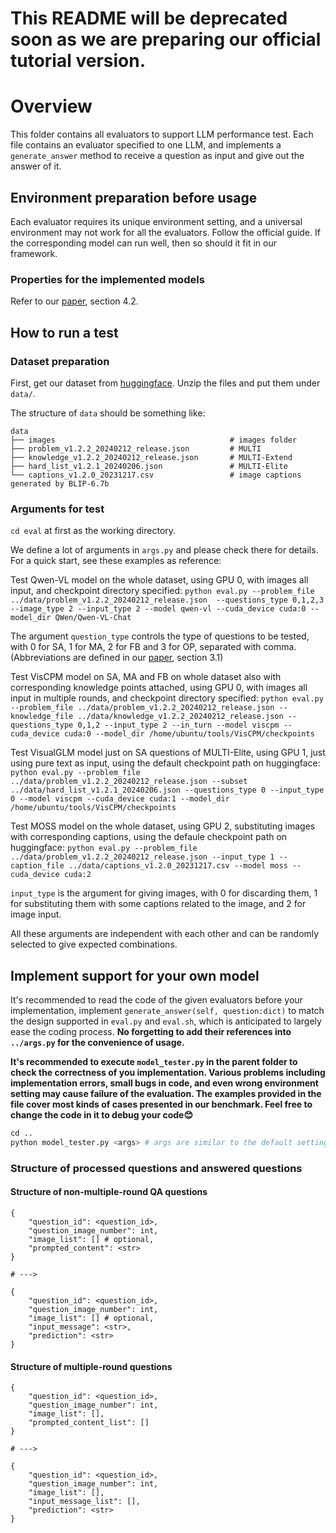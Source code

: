 # This README will be deprecated soon as we are preparing our official tutorial version.

# Overview

This folder contains all evaluators to support LLM performance test. Each file contains an evaluator specified to one LLM, and implements a `generate_answer` method to receive a question as input and give out the answer of it.

## Environment preparation before usage

Each evaluator requires its unique environment setting, and a universal environment may not work for all the evaluators. Follow the official guide. If the corresponding model can run well, then so should it fit in our framework.

### Properties for the implemented models

Refer to our [paper](../../docs/static/pdfs/MULTI_Benchmark_v1.3.pdf), section 4.2.

## How to run a test

### Dataset preparation

First, get our dataset from [huggingface](https://huggingface.co/datasets/OpenDFM/MULTI-Benchmark/). Unzip the files and put them under `data/`.

The structure of `data` should be something like:

```
data
├── images                                       # images folder
├── problem_v1.2.2_20240212_release.json         # MULTI
├── knowledge_v1.2.2_20240212_release.json       # MULTI-Extend
├── hard_list_v1.2.1_20240206.json               # MULTI-Elite
└── captions_v1.2.0_20231217.csv                 # image captions generated by BLIP-6.7b
```

### Arguments for test

`cd eval` at first as the working directory.

We define a lot of arguments in `args.py` and please check there for details. For a quick start, see these examples as reference:

Test Qwen-VL model on the whole dataset, using GPU 0, with images all input, and checkpoint directory specified:
`python eval.py --problem_file ../data/problem_v1.2.2_20240212_release.json  --questions_type 0,1,2,3 --image_type 2 --input_type 2 --model qwen-vl --cuda_device cuda:0 --model_dir QWen/Qwen-VL-Chat` 

The argument `question_type` controls the type of questions to be tested, with 0 for SA, 1 for MA, 2 for FB and 3 for OP, separated with comma. (Abbreviations are defined in our [paper](), section 3.1)

Test VisCPM model on SA, MA and FB on whole dataset also with corresponding knowledge points attached, using GPU 0, with images all input in multiple rounds, and checkpoint directory specified:
`python eval.py --problem_file ../data/problem_v1.2.2_20240212_release.json --knowledge_file ../data/knowledge_v1.2.2_20240212_release.json --questions_type 0,1,2 --input_type 2 --in_turn --model viscpm --cuda_device cuda:0 --model_dir /home/ubuntu/tools/VisCPM/checkpoints`

Test VisualGLM model just on SA questions of MULTI-Elite, using GPU 1, just using pure text as input, using the default checkpoint path on huggingface:
`python eval.py --problem_file ../data/problem_v1.2.2_20240212_release.json --subset ../data/hard_list_v1.2.1_20240206.json --questions_type 0 --input_type 0 --model viscpm --cuda_device cuda:1 --model_dir /home/ubuntu/tools/VisCPM/checkpoints`

Test MOSS model on the whole dataset, using GPU 2, substituting images with corresponding captions, using the defaule checkpoint path on huggingface:
`python eval.py --problem_file ../data/problem_v1.2.2_20240212_release.json --input_type 1 --caption_file ../data/captions_v1.2.0_20231217.csv --model moss --cuda_device cuda:2`

`input_type` is the argument for giving images, with 0 for discarding them, 1 for substituting them with some captions related to the image, and 2 for image input.

All these arguments are independent with each other and can be randomly selected to give expected combinations.


## Implement support for your own model

It's recommended to read the code of the given evaluators before your implementation, implement `generate_answer(self, question:dict)` to match the design supported in `eval.py` and `eval.sh`, which is anticipated to largely ease the coding process. **No forgetting to add their references into `../args.py` for the convenience of usage.**

**It's recommended to execute `model_tester.py` in the parent folder to check the correctness of you implementation. Various problems including implementation errors, small bugs in code, and even wrong environment setting may cause failure of the evaluation. The examples provided in the file cover most kinds of cases presented in our benchmark. Feel free to change the code in it to debug your code😊**

```python
cd ..
python model_tester.py <args> # args are similar to the default setting
```

### Structure of processed questions and answered questions
#### Structure of non-multiple-round QA questions

```
{
    "question_id": <question_id>,
    "question_image_number": int,
    "image_list": [] # optional,
    "prompted_content": <str>
}

# --->

{
    "question_id": <question_id>,
    "question_image_number": int,
    "image_list": [] # optional,
    "input_message": <str>,
    "prediction": <str>
}

```

#### Structure of multiple-round questions

```
{
    "question_id": <question_id>,
    "question_image_number": int,
    "image_list": [],
    "prompted_content_list": []
}

# --->

{
    "question_id": <question_id>,
    "question_image_number": int,
    "image_list": [],
    "input_message_list": [],
    "prediction": <str>
}

```